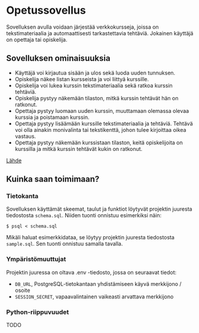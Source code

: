 # Opetussovellus
Sovelluksen avulla voidaan järjestää verkkokursseja, joissa on tekstimateriaalia ja automaattisesti tarkastettavia tehtäviä. Jokainen käyttäjä on opettaja tai opiskelija.

## Sovelluksen ominaisuuksia

- Käyttäjä voi kirjautua sisään ja ulos sekä luoda uuden tunnuksen.
- Opiskelija näkee listan kursseista ja voi liittyä kurssille.
- Opiskelija voi lukea kurssin tekstimateriaalia sekä ratkoa kurssin tehtäviä.
- Opiskelija pystyy näkemään tilaston, mitkä kurssin tehtävät hän on ratkonut.
- Opettaja pystyy luomaan uuden kurssin, muuttamaan olemassa olevaa kurssia ja poistamaan kurssin.
- Opettaja pystyy lisäämään kurssille tekstimateriaalia ja tehtäviä. Tehtävä voi olla ainakin monivalinta tai tekstikenttä, johon tulee kirjoittaa oikea vastaus.
- Opettaja pystyy näkemään kurssistaan tilaston, keitä opiskelijoita on kurssilla ja mitkä kurssin tehtävät kukin on ratkonut.

[Lähde](https://hy-tsoha.github.io/materiaali/aiheen_valinta/#opetussovellus)

## Kuinka saan toimimaan?

### Tietokanta
Sovelluksen käyttämät skeemat, taulut ja funktiot löytyvät projektin juuresta tiedostosta `schema.sql`. Niiden tuonti onnistuu esimerkiksi näin:

```
$ psql < schema.sql
```

Mikäli haluat esimerkkidataa, se löytyy projektin juuresta tiedostosta `sample.sql`. Sen tuonti onnistuu samalla tavalla.

### Ympäristömuuttujat

Projektin juuressa on oltava .env -tiedosto, jossa on seuraavat tiedot:
- `DB_URL`, PostgreSQL-tietokantaan yhdistämiseen käyvä merkkijono / osoite
- `SESSION_SECRET`, vapaavalintainen vaikeasti arvattava merkkijono

### Python-riippuvuudet
TODO

